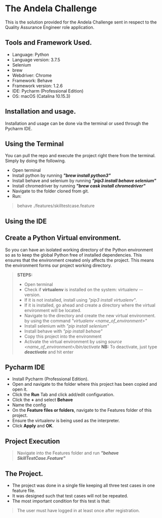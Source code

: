 # The Andela Challenge
This is the solution provided for the Andela Challenge sent in respect to 
the Quality Assurance Engineer role application.
## Tools and Framework Used.
* Language: Python
* Language version: 3.7.5
* Selenium
* brew
* Webdriver: Chrome
* Framework: Behave
* Framework version: 1.2.6
* IDE: Pycharm (Professional Edition)
* OS: macOS (Catalina 10.15.3)
## Installation and usage.
Installation and usage can be done via the terminal or used through the Pycharm IDE.
## Using the Terminal
You can pull the repo and execute the project right there from the terminal.
Simply by doing the following.
* Open terminal
* Install python by running _**"brew install python3"**_
* Install behave and selenium by running _**"pip3 install behave selenium"**_
* Install chromedriver by running _**"brew cask install chromedriver"**_
* Navigate to the folder cloned from git.
* Run: 
> behave ./features/skilltestcase.feature
## Using the IDE
## Create a Python Virtual environment.
So you can have an isolated working directory of the Python environment so
as to keep the global Python free of installed dependencies. This ensures 
that the environment created only affects the project. This means the 
environment forms our project working directory.
> **STEPS:**
> * Open terminal
> * Check if **virtualenv** is installed on the system: virtualenv --version.
> * If it is not installed, install using _"pip3 install virtualenv"_.
> * If it is installed, go ahead and create a directory where the virtual
> environment will be located.
> * Navigate to the directory and create the new virtual environment. 
>by using the command _"virtualenv <name_of_environment>"_
> * Install selenium with _"pip install selenium"_
> * Install behave with _"pip install behave"_
> * Copy this project into the environment
> * Activate the virtual environment by using 
>_source <name_of_environment>/bin/activate_
**NB:** To deactivate, just type _**deactivate**_ and hit enter
## Pycharm IDE
* Install Pycharm (Professional Edition).
* Open and navigate to the folder where this project has been copied 
and open it.
* Click the **Run** Tab and click add/edit configuration.
* Click the **+** and select **Behave**
* Name the config
* On the **Feature files or folders**, navigate to the Features folder of 
this project.
* Ensure the virtualenv is being used as the interpreter.
* Click **Apply** and **OK**.
## Project Execution
>Navigate into the Features folder and run _**"behave SkillTestCase.Feature"**_
## The Project.

* The project was done in a single file keeping all three test cases in
one feature file.
* It was designed such that test cases will not be repeated.
* The most important condition for this test is that:
>The user must have logged in at least once after registration.  